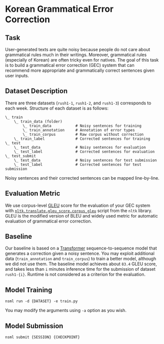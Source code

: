 # Korean Grammatical Error Correction

## Task
User-generated texts are quite noisy because people do not care about grammatical rules much in their writings.
Moreover, grammatical rules (especially of Korean) are often tricky even for natives. 
The goal of this task is to build a grammatical error correction (GEC) system that can recommend more appropriate and grammatically correct sentences given user inputs. 


## Dataset Description
There are three datasets (`rush1-1`, `rush1-2`, and `rush1-3`) corresponds to each week.
Structure of each dataset is as follows:
```
\_ train
    \_ train_data (folder)
        \_ train_data           # Noisy sentences for training
        \_ train_annotation     # Annotation of error types
        \_ train_corpus         # Raw corpus without correction
    \_ train_label              # Corrected sentences for training
\_ test
    \_ test_data                # Noisy sentences for evaluation
    \_ test_label               # Corrected sentences for evaluation
\_ test_submit
    \_ test_data                # Noisy sentences for test submission
    \_ test_label               # Corrected sentences for test submission
```
Noisy sentences and their corrected sentences can be mapped line-by-line.


## Evaluation Metric
We use corpus-level [GLEU](https://www.aclweb.org/anthology/P07-1044/) score for the evaluation of your GEC system with [`nltk.translate.gleu_score.corpus_gleu`](https://www.nltk.org/_modules/nltk/translate/gleu_score.html) script from the `nltk` library.
GLEU is the modified version of BLEU and widely used metric for automatic evaluation of grammatical error correction.


## Baseline
Our baseline is based on a [Transformer](https://arxiv.org/abs/1706.03762) sequence-to-sequence model that generates a correction given a noisy sentence.
You may exploit additional data (`train_annotation` and `train_corpus`) to train a better model, although we did not use them.
The baseline model achieves about `83.4` GLEU score, and takes less than `i` minutes inference time for the submission of dataset `rush1-{i}`.
Runtime is not considered as a criterion for the evaluation.


## Model Training
```
nsml run -d {DATASET} -e train.py
``` 
You may modify the arguments using `-a` option as you wish.


## Model Submission
```
nsml submit {SESSION} {CHECKPOINT}
``` 
